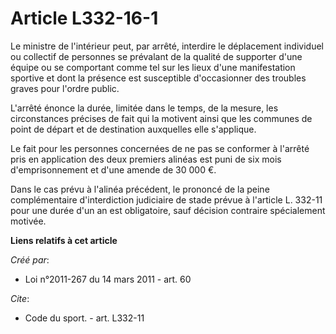 # Article L332-16-1

Le ministre de l'intérieur peut, par arrêté, interdire le déplacement individuel ou collectif de personnes se prévalant de la
qualité de supporter d'une équipe ou se comportant comme tel sur les lieux d'une manifestation sportive et dont la présence
est susceptible d'occasionner des troubles graves pour l'ordre public.

L'arrêté énonce la durée, limitée dans le temps, de la mesure, les circonstances précises de fait qui la motivent ainsi que
les communes de point de départ et de destination auxquelles elle s'applique. 

Le fait pour les personnes concernées de ne pas se conformer à l'arrêté pris en application des deux premiers alinéas est
puni de six mois d'emprisonnement et d'une amende de 30 000 €. 

Dans le cas prévu à l'alinéa précédent, le prononcé de la peine complémentaire d'interdiction judiciaire de stade prévue à
l'article L. 332-11 pour une durée d'un an est obligatoire, sauf décision contraire spécialement motivée.

**Liens relatifs à cet article**

_Créé par_:

  - Loi n°2011-267 du 14 mars 2011 - art. 60

_Cite_:

  - Code du sport. - art. L332-11

